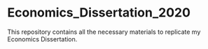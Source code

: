 # Economics_Dissertation_2020

This repository contains all the necessary materials to replicate my Economics Dissertation.
